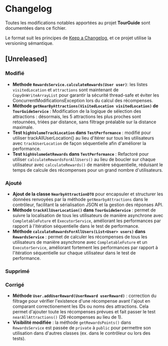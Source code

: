 # Changelog

Toutes les modifications notables apportées au projet **TourGuide** sont documentées dans ce fichier.

Le format suit les principes de [Keep a Changelog](https://keepachangelog.com/fr/1.0.0/), et ce projet utilise la versioning sémantique.

## [Unreleased]

### Modifié
- **Methode `RewardsService.calculateRewards(User user)`**: les listes `visitedLocation` et `attractions` sont maintenant de `CopyOnWriteArrayList` pour garantir la sécurité thread-safe et éviter les ConcurrentModificationsException lors du calcul des récompenses.
- **Méthode `getNearByAttractions(VisitedLocation visitedLocation)` de `TourGuideService`** : Modification de la logique de sélection des attractions : désormais, les 5 attractions les plus proches sont retournées, triées par distance, sans filtrage préalable sur la distance maximale.
- **Test `highVolumeTrackLocation` dans `TestPerformance`** : modifié pour utiliser trackAllUserLocation() au lieu d'itérer sur tous les utilisateurs avec `trackUserLocation` de façon séquentielle afin d'améliorer la performance.
- **Test `highVolumeGetRewards` dans `TestPerformance`** :  Refactoré pour utiliser `calculateRewardsForAllUsers()` au lieu de boucler sur chaque utilisateur avec `calculateRewards()` de manière séquentielle, réduisant le temps de calcule des récompenses pour un grand nombre d'utilisateurs.

  
### Ajouté
- **Ajout de la classe `NearbyAttractionDTO`** pour encapsuler et structurer les données renvoyées par la méthode `getNearbyAttractions` dans le contrôleur, facilitant la sérialisation JSON et la gestion des réponses API.
- **Méthode `trackAllUserLocation()` dans `TourGuideService`** : permet de suivre la localisation de tous les utilisateurs de manière asynchrone avec `CompletableFuture` et `ExecutorService`, améliorant les performances par rapport à l'itération séquentielle dans le test de performance.
- **Méthode `calculateRewardsForAllUsers(List<User> users)` dans `RewardsService`** : permet de calculer les récompenses de tous les utilisateurs de manière asynchrone avec `CompletableFuture` et un `ExecutorService`, améliorant fortement les performances par rapport à l'itération séquentielle sur chaque utilisateur dans le test de performance.


### Supprimé

### Corrigé
- **Méthode `User.addUserReward(UserReward userReward)`** : correction du filtrage pour vérifier l'existence d'une récompense avant l'ajout en comparant correctionement les IDs ou noms des attractions. Cela permet d'ajouter toute les récompenses prévues et fait passer le test `nearAllAttractions()` (26 récompenses au lieu de 1).
- **Visibilité modifiée** : la méthode `getRewardsPoints()` dans `RewardsService` est passée de `private` à `public` pour permettre son utilisation dans d'autres classes (ex. dans le contrôleur ou lors des tests).

  